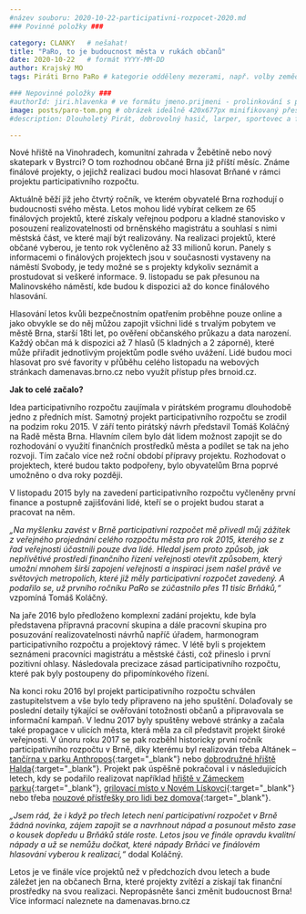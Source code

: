 ```yaml
---
#název souboru: 2020-10-22-participativni-rozpocet-2020.md
### Povinné položky ###

category: CLANKY   # nešahat!
title: "PaRo, to je budoucnost města v rukách občanů" 
date: 2020-10-22   # formát YYYY-MM-DD
author: Krajský MO
tags: Piráti Brno PaRo # kategorie odděleny mezerami, např. volby zemědělství životní-prostředí piráti (viz https://jihomoravsky.pirati.cz/tags/)

### Nepovinné položky ###
#authorId: jiri.hlavenka # ve formátu jmeno.prijmeni - prolinkování s profilem přes uid 
image: posts/paro-tom.png # obrázek ideálně 420x677px minifikovaný přes https://tinypng.com/
#description: Dlouholetý Pirát, dobrovolný hasič, larper, sportovec a fanda 3D tisku stojí v čele jihomoravské pirátské kandidátky. S čím vede Piráty na kraj?

---
```


Nové hřiště na Vinohradech, komunitní zahrada v Žebětíně nebo nový skatepark v Bystrci? O tom rozhodnou občané Brna již příští měsíc. Známe finálové projekty, o jejichž realizaci budou moci hlasovat Brňané v rámci projektu participativního rozpočtu. 

Aktuálně běží již jeho čtvrtý ročník, ve kterém  obyvatelé Brna rozhodují o budoucnosti svého města. Letos mohou lidé vybírat celkem ze 65 finálových projektů, které získaly veřejnou podporu a kladné stanovisko v posouzení realizovatelnosti od brněnského magistrátu a souhlasí s nimi městská část, ve které mají být realizovány. Na realizaci projektů, které občané vyberou, je tento rok vyčleněno až 33 milionů korun. Panely s informacemi o finálových projektech jsou v současnosti vystaveny na náměstí Svobody,  je tedy možné se s projekty kdykoliv seznámit a prostudovat si veškeré informace. 9. listopadu se pak přesunou na Malinovského náměstí, kde budou k dispozici až do konce finálového hlasování. 

Hlasování letos kvůli bezpečnostním opatřením proběhne pouze online a jako obvykle se do něj můžou zapojit všichni lidé s trvalým pobytem ve městě Brna, starší 18ti let, po ověření občanského průkazu a data narození. Každý občan má k dispozici až 7 hlasů (5 kladných a 2 záporné), které může přiřadit jednotlivým projektům podle svého uvážení. Lidé budou moci hlasovat pro své favority v přůběhu celého listopadu na webových stránkach damenavas.brno.cz nebo využít přístup přes brnoid.cz.  

**Jak to celé začalo?** 

Idea participativního rozpočtu zaujímala v pirátském programu dlouhodobě jedno z předních míst. Samotný projekt participativního rozpočtu se zrodil na podzim roku 2015. V září tento pirátský návrh představil Tomáš Koláčný na Radě města Brna. Hlavním cílem bylo dát lidem možnost zapojit se do rozhodování o využití finančních prostředků města a podílet se tak na jeho rozvoji.  Tím začalo více než roční období přípravy projektu. Rozhodovat o projektech, které budou takto podpořeny, bylo obyvatelům Brna poprvé umožněno o dva roky později.

V listopadu 2015 byly na zavedení participativního rozpočtu vyčleněny první finance a postupně zajišťováni lidé, kteří se o projekt budou starat a pracovat na něm. 

*„Na myšlenku zavést v Brně participativní rozpočet mě přivedl můj zážitek z veřejného projednání celého rozpočtu města pro rok 2015, kterého se z řad veřejnosti účastnili pouze dva lidé. Hledal jsem proto způsob, jak nepřívětivé prostředí finančního řízení veřejnosti otevřít způsobem, který umožní mnohem širší zapojení veřejnosti a inspiraci jsem našel právě ve světových metropolích, které již měly participativní rozpočet zavedený. A podařilo se, už prvního ročníku PaRo se zúčastnilo přes 11 tisíc Brňáků,“* vzpomíná Tomáš Koláčný.

Na jaře 2016 bylo předloženo komplexní zadání projektu, kde byla představena přípravná pracovní skupina a dále pracovní skupina pro posuzování realizovatelnosti návrhů napříč úřadem, harmonogram participativního rozpočtu a projektový rámec. V létě byli s projektem seznámeni pracovníci magistrátu a městské části, což přineslo i první pozitivní ohlasy. Následovala precizace zásad participativního rozpočtu, které pak byly postoupeny do připomínkového řízení.

Na konci roku 2016 byl projekt participativního rozpočtu schválen zastupitelstvem a vše bylo tedy připraveno na jeho spuštění. Dolaďovaly se poslední detaily týkající se ověřování totožnosti občanů a připravovala se informační kampaň. V lednu 2017 byly spuštěny webové stránky a začala také propagace v ulicích města, která měla za cíl představit projekt široké veřejnosti. V únoru roku 2017 se pak rozběhl historicky první ročník participativního rozpočtu v Brně, díky kterému byl realizován třeba Altánek – [tančírna v parku Anthropos](https://damenavas.brno.cz/projekt/?id=623){:target="_blank"} nebo [dobrodružné hřiště Halda](https://damenavas.brno.cz/projekt/?id=533){:target="_blank"}. Projekt pak úspěšně pokračoval i v následujících letech, kdy se podařilo realizovat například [hřiště v Zámeckem parku](https://damenavas.brno.cz/projekt/?id=830){:target="_blank"}, [grilovací místo v Novém Lískovci](https://damenavas.brno.cz/projekt/?id=672){:target="_blank"} nebo třeba [nouzové přístřešky pro lidi bez domova](https://damenavas.brno.cz/projekt/?id=1144){:target="_blank"}. 

*„Jsem rád, že i když po třech letech není participativní rozpočet v Brně žádná novinka, zájem zapojit se a navrhnout nápad a posunout město zase o kousek dopředu u Brňáků stále roste. Letos jsou ve finále opravdu kvalitní nápady a už se nemůžu dočkat, které nápady Brňáci ve finálovém hlasování vyberou k realizaci,“* dodal Koláčný.

Letos je ve finále více projektů než v předchozích dvou letech a bude záležet jen na občanech Brna, které projekty zvítězí a získají tak finanční prostředky na svou realizaci. Nepropásněte šanci změnit budoucnost Brna! Více informací naleznete na damenavas.brno.cz 

